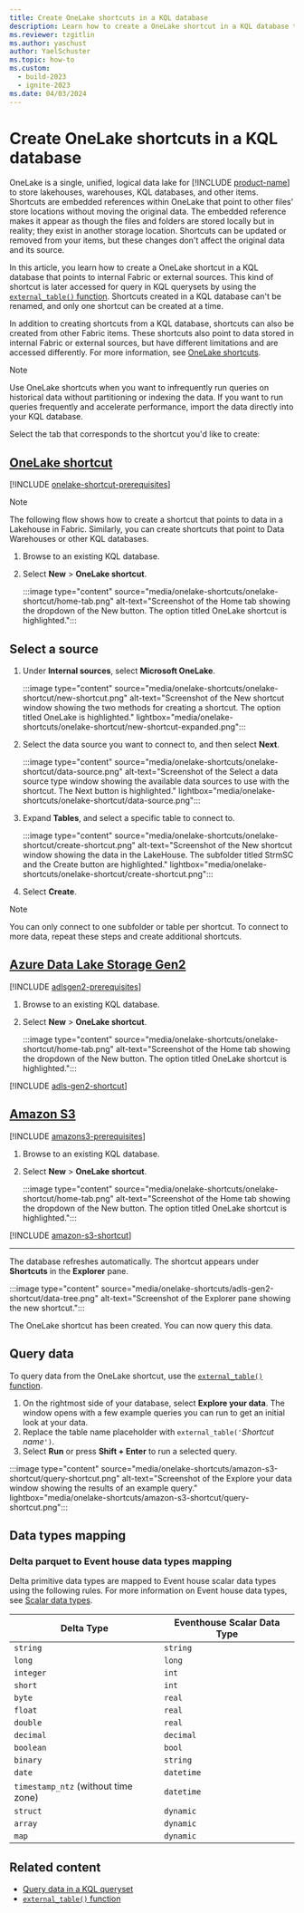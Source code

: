 ```yaml
---
title: Create OneLake shortcuts in a KQL database
description: Learn how to create a OneLake shortcut in a KQL database to query data from internal and external sources.
ms.reviewer: tzgitlin
ms.author: yaschust
author: YaelSchuster
ms.topic: how-to
ms.custom:
  - build-2023
  - ignite-2023
ms.date: 04/03/2024
---
```


# Create OneLake shortcuts in a KQL database

OneLake is a single, unified, logical data lake for [!INCLUDE [product-name](../includes/product-name.md)] to store lakehouses, warehouses, KQL databases, and other items. Shortcuts are embedded references within OneLake that point to other files' store locations without moving the original data. The embedded reference makes it appear as though the files and folders are stored locally but in reality; they exist in another storage location. Shortcuts can be updated or removed from your items, but these changes don't affect the original data and its source.

In this article, you learn how to create a OneLake shortcut in a KQL database that points to internal Fabric or external sources. This kind of shortcut is later accessed for query in KQL querysets by using the [`external_table()` function](/azure/data-explorer/kusto/query/externaltablefunction?context=/fabric/context/context). Shortcuts created in a KQL database can't be renamed, and only one shortcut can be created at a time.

In addition to creating shortcuts from a KQL database, shortcuts can also be created from other Fabric items. These shortcuts also point to data stored in internal Fabric or external sources, but have different limitations and are accessed differently. For more information, see [OneLake shortcuts](../onelake/onelake-shortcuts.md).

> [!NOTE]
> Use OneLake shortcuts when you want to infrequently run queries on historical data without partitioning or indexing the data.
> If you want to run queries frequently and accelerate performance, import the data directly into your KQL database.

Select the tab that corresponds to the shortcut you'd like to create:

## [OneLake shortcut](#tab/onelake-shortcut)

[!INCLUDE [onelake-shortcut-prerequisites](includes/onelake-shortcut-prerequisites.md)]

>[!NOTE]
>The following flow shows how to create a shortcut that points to data in a Lakehouse in Fabric. Similarly, you can create shortcuts that point to Data Warehouses or other KQL databases. 

1. Browse to an existing KQL database.
1. Select **New** > **OneLake shortcut**.

    :::image type="content" source="media/onelake-shortcuts/onelake-shortcut/home-tab.png" alt-text="Screenshot of the Home tab showing the dropdown of the New button. The option titled OneLake shortcut is highlighted.":::

## Select a source

1. Under **Internal sources**, select **Microsoft OneLake**.

    :::image type="content" source="media/onelake-shortcuts/onelake-shortcut/new-shortcut.png" alt-text="Screenshot of the New shortcut window showing the two methods for creating a shortcut. The option titled OneLake is highlighted."  lightbox="media/onelake-shortcuts/onelake-shortcut/new-shortcut-expanded.png":::

1. Select the data source you want to connect to, and then select **Next**.

    :::image type="content" source="media/onelake-shortcuts/onelake-shortcut/data-source.png" alt-text="Screenshot of the Select a data source type window showing the available data sources to use with the shortcut. The Next button is highlighted."  lightbox="media/onelake-shortcuts/onelake-shortcut/data-source.png":::

1. Expand **Tables**, and select a specific table to connect to.

    :::image type="content" source="media/onelake-shortcuts/onelake-shortcut/create-shortcut.png" alt-text="Screenshot of the New shortcut window showing the data in the LakeHouse. The subfolder titled StrmSC and the Create button are highlighted."  lightbox="media/onelake-shortcuts/onelake-shortcut/create-shortcut.png":::

1. Select **Create**.

> [!NOTE]
> You can only connect to one subfolder or table per shortcut. To connect to more data, repeat these steps and create additional shortcuts.

## [Azure Data Lake Storage Gen2](#tab/adlsgen2)

[!INCLUDE [adlsgen2-prerequisites](includes/adlsgen2-prerequisites.md)]

1. Browse to an existing KQL database.
1. Select **New** > **OneLake shortcut**.

    :::image type="content" source="media/onelake-shortcuts/onelake-shortcut/home-tab.png" alt-text="Screenshot of the Home tab showing the dropdown of the New button. The option titled OneLake shortcut is highlighted.":::

[!INCLUDE [adls-gen2-shortcut](../includes/adls-gen2-shortcut.md)]

## [Amazon S3](#tab/amazon-s3)

[!INCLUDE [amazons3-prerequisites](includes/amazons3-prerequisites.md)]

1. Browse to an existing KQL database.
1. Select **New** > **OneLake shortcut**.

    :::image type="content" source="media/onelake-shortcuts/onelake-shortcut/home-tab.png" alt-text="Screenshot of the Home tab showing the dropdown of the New button. The option titled OneLake shortcut is highlighted.":::

[!INCLUDE [amazon-s3-shortcut](../includes/amazon-s3-shortcut.md)]

---

The database refreshes automatically. The shortcut appears under **Shortcuts** in the **Explorer** pane.

:::image type="content" source="media/onelake-shortcuts/adls-gen2-shortcut/data-tree.png" alt-text="Screenshot of the Explorer pane showing the new shortcut.":::

The OneLake shortcut has been created. You can now query this data.

## Query data

To query data from the OneLake shortcut, use the [`external_table()` function](/azure/data-explorer/kusto/query/externaltablefunction?context=/fabric/context/context).

1. On the rightmost side of your database, select **Explore your data**. The window opens with a few example queries you can run to get an initial look at your data.
1. Replace the table name placeholder with `external_table('`*Shortcut name*`')`.
1. Select **Run** or press **Shift + Enter** to run a selected query.

:::image type="content" source="media/onelake-shortcuts/amazon-s3-shortcut/query-shortcut.png" alt-text="Screenshot of the Explore your data window showing the results of an example query."  lightbox="media/onelake-shortcuts/amazon-s3-shortcut/query-shortcut.png":::

## Data types mapping

### Delta parquet to Event house data types mapping

 Delta primitive data types are mapped to Event house scalar data types using the following rules. For more information on Event house data types, see [Scalar data types](/azure/data-explorer/kusto/query/scalar-data-types/index?context=/fabric/context/context-rta&pivots=fabric).

| Delta Type | Eventhouse Scalar Data Type 
| --------------- | ----------------- 
| `string`     | `string` 
| `long` | `long` 
| `integer`  | `int` 
| `short` | `int`
| `byte` | `real`
| `float` | `real`
| `double` | `real`
| `decimal` | `decimal` 
| `boolean` | `bool`
| `binary` | `string`
| `date` | `datetime`
| `timestamp_ntz` (without time zone)| `datetime` 
| `struct` | `dynamic`
| `array` | `dynamic`
| `map` | `dynamic`

## Related content

* [Query data in a KQL queryset](kusto-query-set.md)
* [`external_table()` function](/azure/data-explorer/kusto/query/externaltablefunction?context=/fabric/context/context)
